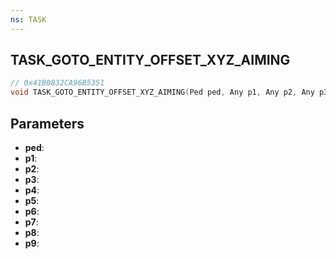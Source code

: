 ```yaml
---
ns: TASK
---
```

## TASK_GOTO_ENTITY_OFFSET_XYZ_AIMING

```c
// 0x41B0832CA96B5351
void TASK_GOTO_ENTITY_OFFSET_XYZ_AIMING(Ped ped, Any p1, Any p2, Any p3, Any p4, Any p5, Any p6, Any p7, Any p8, Any p9);
```

## Parameters
* **ped**:
* **p1**:
* **p2**:
* **p3**:
* **p4**:
* **p5**:
* **p6**:
* **p7**:
* **p8**:
* **p9**:
